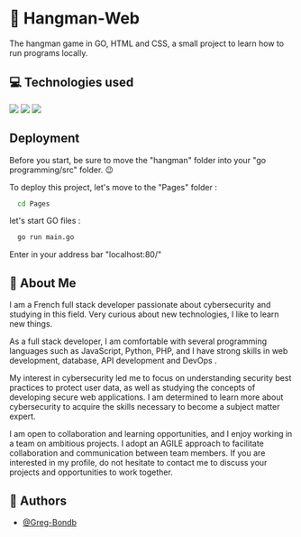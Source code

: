 # 📢 Hangman-Web

The hangman game in GO, HTML and CSS, a small project to learn how to run programs locally.

## 💻 Technologies used
<div>
  <img src="https://img.shields.io/badge/Go-00ADD8?style=for-the-badge&logo=go&logoColor=white">
  <img src="tps://img.shields.io/badge/HTML5-E34F26?style=for-the-badge&logo=html5&logoColor=white">
  <img src="https://img.shields.io/badge/CSS3-1572B6?style=for-the-badge&logo=css3&logoColor=white">
</div>

## Deployment

Before you start, be sure to move the "hangman" folder into your "go programming/src" folder. 😉

To deploy this project, let's move to the "Pages" folder :

```bash
  cd Pages
```

let's start GO files :

```bash
  go run main.go
```

Enter in your address bar "localhost:80/"
## 🚀 About Me
I am a French full stack developer passionate about cybersecurity and studying in this field. Very curious about new technologies, I like to learn new things.

As a full stack developer, I am comfortable with several programming languages such as JavaScript, Python, PHP, and I have strong skills in web development, database, API development and DevOps .

My interest in cybersecurity led me to focus on understanding security best practices to protect user data, as well as studying the concepts of developing secure web applications. I am determined to learn more about cybersecurity to acquire the skills necessary to become a subject matter expert.

I am open to collaboration and learning opportunities, and I enjoy working in a team on ambitious projects. I adopt an AGILE approach to facilitate collaboration and communication between team members. If you are interested in my profile, do not hesitate to contact me to discuss your projects and opportunities to work together.

## 📘 Authors

- [@Greg-Bondb](https://github.com/Greg-Bondb)
